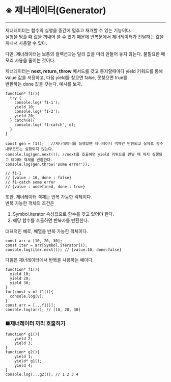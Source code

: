 # ※ 제너레이터(Generator)
- - -
제너레이터는 함수의 실행을 중간에 멈추고 재개할 수 있는 기능이다.   
실행을 멈출 때 값을 꺼내어 쓸 수 있기 때문에 반복문에서 제너레이터가 전달하는 값을 꺼내서 사용할 수 있다.    
    
다만, 제너레이터는 보통의 컬렉션과는 달리 값을 미리 만들어 놓지 않는다. 불필요한 메모리 사용을 줄이는 것이다.   

제너레이터는 **next, return, throw** 메서드를 갖고 중지할때마다 yield 키워드를 통해 value 값을 저장하고, 다음 yield를 찾으면 false, 못찾으면 true를   
반환하는 done 값을 갖는다.  예시를 보자.   

```
function* f1(){
  try {
    console.log('f1-1');
    yield 10;
    console.log('f1-2');
    yield 20;
  } catch(e){
    console.log('f1-catch', e);
  }
}

const gen = f1();   //제너레이터를 실행할땐 제너레이터 객체만 반환되고 실제로 함수 내부코드는 실행되지 않는다.   
console.log(gen.next()); //next를 호출하면 yield 키워드를 만날 때 까지 실행되고 데이터 객체를 반환한다.
console.log(gen.throw('some error'));

// f1-1
// {value : 10, done : false} 
// f1-catch some error
// {value : undefined, done : true}
```

또한, 제너레이터 객체는 반복 가능한 객체이다.   
반복 가능한 객체의 조건은   
1. Symbol.iterator 속성값으로 함수를 갖고 있어야 한다.   
2. 해당 함수를 호출하면 반복자를 반환한다.   

대표적인 예로, 배열을 반복 가능한 객체이다.   
```
const arr = [10, 20, 30];
const iter = arr[Symbol.iterator]();
console.log(iter.next()); // {value:10, done:false}
```

다음은 제너레이터에서 반복을 사용하는 예이다.   
```
function* f1(){
  yield 10;
  yield 20;
  yield 30;
}
for(const v of f1()){
  console.log(v);
}
const arr = [...f1()];
console.log(arr); // [10, 20, 30]
```


### ■제너레이터 끼리 호출하기   
```
function* g1(){
    yield 2;
    yield 3;
}
function* g2(){
    yield 1;
    yield* g1();
    yield 4;
}
console.log(...g2()); // 1 2 3 4
```
